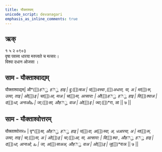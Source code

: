 ```yaml
---
title: यौक्ताश्वम्
unicode_script: devanagari  
emphasis_as_inline_comments: true
---   
```


## ऋक्

१ ५ २ ०९०३   
वृषा पवस्व धारया मरुत्वते च मत्सरः।  
विश्वा दधान ओजसा  ।

## साम - यौक्ताश्वाद्यम्

यौक्ताश्वाद्यम्| औ*([])*हెु, हెू, हाइ | वॄ,*([])*षाअ | प*([])*वस्वा ,*([])*अधारा,  या, अ | मा*([])*रू, उत्वा, ताइ |  ओ*([])*इ | चा*([])*आ, माअ | च*([])*मा, अत्सारा: |   औ*([])*हెु, हెू, हाइ |  वि*([])*श्वाअ | द*([])*धा, अनाओఒ | जा,*([])*सा, औहెू, वाअ | ओ*([])*इ | ज्वा,*([])*रा, आ || ७ ||

## साम - यौक्ताश्वोत्तरम्

यौक्ताश्वोत्तर० | वृ*([])*षा, औहెु, हెू, हाइ | प*([])*वा, अ*([])*स्वा, अ, धआरया, अ | मा*([])*रू, उत्वा, ताइ |  चा,*([])*मा, अ | ओ*([])*इ | चा,*([])*आ, मा, अत्सारा: | वि*([])*श्वा , औहెु, हెू, हाइ | द*([])*धा, आनाओ, ఒ | जा, अ*([])*साअअ, औहెू, वाअ | ओ*([])*इ | जू*([])*वाअ  || ७ ||
